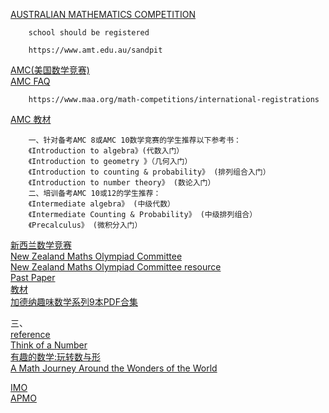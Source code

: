 [AUSTRALIAN MATHEMATICS COMPETITION](https://www.amt.edu.au/australian-mathematics-competition)  
```
    school should be registered
    
    https://www.amt.edu.au/sandpit
```
[AMC(美国数学竞赛)](https://zhuanlan.zhihu.com/p/33206170)  
[AMC FAQ](https://www.maa.org/math-competitions/faqs)  
```
    https://www.maa.org/math-competitions/international-registrations
```
[AMC 教材](https://zhuanlan.zhihu.com/p/30474153)  
```
    一、针对备考AMC 8或AMC 10数学竞赛的学生推荐以下参考书：
    《Introduction to algebra》(代数入门）
    《Introduction to geometry 》（几何入门）
    《Introduction to counting & probability》 (排列组合入门）
    《Introduction to number theory》 (数论入门）
    二、培训备考AMC 10或12的学生推荐：
    《Intermediate algebra》 (中级代数）
    《Intermediate Counting & Probability》 (中级排列组合）
    《Precalculus》 (微积分入门）
```
[新西兰数学竞赛](https://nzmaths.co.nz/students)  
[New Zealand Maths Olympiad Committee](http://www.mathsolympiad.org.nz/index.html)  
[New Zealand Maths Olympiad Committee  resource](https://www.mathsolympiad.org.nz/resources.html)  
[Past Paper](https://www.amt.edu.au/department/past-papers)  
[教材](https://zhuanlan.zhihu.com/p/28533204)  
[加德纳趣味数学系列9本PDF合集](https://www.xxurls.com/id/141244116225/url/hWA795124)  


三、  
[reference](https://www.zhihu.com/question/26674895)  
[Think of a Number]()  
[有趣的数学:玩转数与形]()  
[A Math Journey Around the Wonders of the World]()  

[IMO](https://www.imo-official.org/problems.aspx)  
[APMO](http://www.apmo-official.org/problems)  